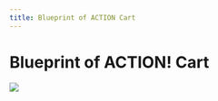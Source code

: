 ```yaml
---
title: Blueprint of ACTION Cart
---
```

# Blueprint of ACTION! Cart  
  
![](attachments/actioncart.gif)  

